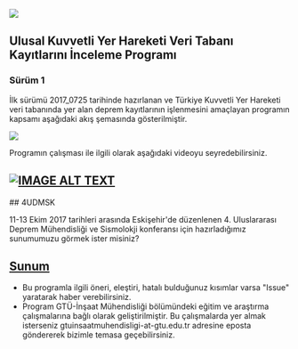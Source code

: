 ![](https://pbs.twimg.com/profile_images/793532146984116225/gv1G-BV-.jpg)

## Ulusal Kuvvetli Yer Hareketi Veri Tabanı Kayıtlarını İnceleme Programı

### Sürüm 1
İlk sürümü 2017_0725 tarihinde hazırlanan ve Türkiye Kuvvetli Yer Hareketi veri tabanında yer alan deprem kayıtlarının işlenmesini amaçlayan programın kapsamı aşağıdaki akış şemasında gösterilmiştir. 

![](https://github.com/gtuinsaat/TRKYH_Veritabani_programi-master/blob/master/Kodlar/S-r-m%201/2017_0726-GTU-SEISMOSIGNAL.png)

Programın çalışması ile ilgili olarak aşağıdaki videoyu seyredebilirsiniz. 

[![IMAGE ALT TEXT](http://img.youtube.com/vi/eGqAEPm9TQI/0.jpg)](http://www.youtube.com/watch?v=eGqAEPm9TQI "gtuinsaat")
---
## 4UDMSK

11-13 Ekim 2017 tarihleri arasında Eskişehir'de düzenlenen 4. Uluslararası Deprem Mühendisliği ve Sismolokji konferansı için hazırladığımız sunumumuzu görmek ister misiniz?

[Sunum](https://gtu-my.sharepoint.com/personal/adindar_gtu_edu_tr/_layouts/15/guestaccess.aspx?docid=0726c13e55da14cf5b0f79cb9888181a3&authkey=AdlguzigiuIzvWy7jyzBCos)
---
* Bu programla ilgili öneri, eleştiri, hatalı bulduğunuz kısımlar varsa "Issue" yaratarak haber verebilirsiniz. 
* Program GTÜ-İnşaat Mühendisliği bölümündeki eğitim ve araştırma çalışmalarına bağlı olarak geliştirilmiştir. Bu çalışmalarda yer almak isterseniz gtuinsaatmuhendisligi-at-gtu.edu.tr adresine eposta göndererek bizimle temasa geçebilirsiniz. 

